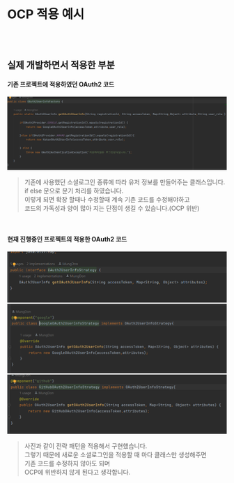 # OCP 적용 예시

&nbsp;    
&nbsp;

## 실제 개발하면서 적용한 부분 

#### 기존 프로젝트에 적용하였던 OAuth2 코드
![img.png](img.png)    
> 기존에 사용했던 소셜로그인 종류에 따라 유저 정보를 만들어주는 클래스입니다.    
> if else 문으로 분기 처리를 하였습니다.   
> 이렇게 되면 확장 할때나 수정할때 계속 기존 코드를 수정해야하고    
> 코드의 가독성과 양이 많아 지는 단점이 생길 수 있습니다.(OCP 위반)

&nbsp;    

#### 현재 진행중인 프로젝트의 적용한 OAuth2 코드

![img_1.png](img_1.png)
![img_2.png](img_2.png)  
![img_3.png](img_3.png)    
> 사진과 같이 전략 패턴을 적용해서 구현했습니다.   
> 그렇기 때문에 새로운 소셜로그인을 적용할 때 마다 클래스만 생성해주면  
> 기존 코드를 수정하지 않아도 되며   
> OCP에 위반하지 않게 된다고 생각합니다.